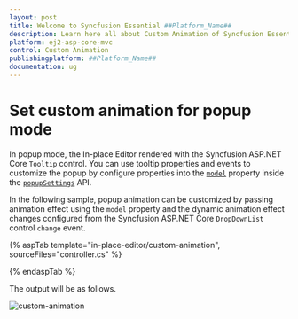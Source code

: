 ```yaml
---
layout: post
title: Welcome to Syncfusion Essential ##Platform_Name##
description: Learn here all about Custom Animation of Syncfusion Essential ##Platform_Name## widgets based on HTML5 and jQuery.
platform: ej2-asp-core-mvc
control: Custom Animation
publishingplatform: ##Platform_Name##
documentation: ug
---
```



# Set custom animation for popup mode

In popup mode, the In-place Editor rendered with the Syncfusion ASP.NET Core `Tooltip` control. You can use tooltip properties and events to customize the popup by configure properties into the [`model`](https://help.syncfusion.com/cr/aspnetcore-js2/Syncfusion.EJ2.InPlaceEditor.InPlaceEditor.html#Syncfusion_EJ2_InPlaceEditor_InPlaceEditor_Model) property inside the [`popupSettings`](https://help.syncfusion.com/cr/aspnetcore-js2/Syncfusion.EJ2.InPlaceEditor.InPlaceEditor.html#Syncfusion_EJ2_InPlaceEditor_InPlaceEditor_PopupSettings) API.

In the following sample, popup animation can be customized by passing animation effect using the `model` property and the dynamic animation effect changes configured from the Syncfusion ASP.NET Core `DropDownList` control `change` event.

{% aspTab template="in-place-editor/custom-animation", sourceFiles="controller.cs" %}

{% endaspTab %}

The output will be as follows.

![custom-animation](../../in-place-editor/images/custom-animation.PNG)